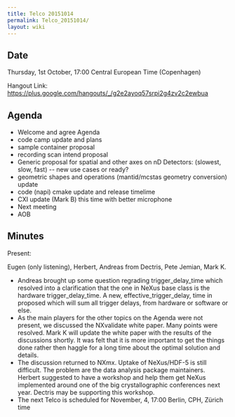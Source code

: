 ```yaml
---
title: Telco 20151014
permalink: Telco_20151014/
layout: wiki
---
```


Date
----

Thursday, 1st October, 17:00 Central European Time (Copenhagen)

Hangout Link:
<https://plus.google.com/hangouts/_/g2e2ayoq57srpi2g4zv2c2ewbua>

Agenda
------

-   Welcome and agree Agenda
-   code camp update and plans
-   sample container proposal
-   recording scan intend proposal
-   Generic proposal for spatial and other axes on nD Detectors:
    (slowest, slow, fast) -- new use cases or ready?
-   geometric shapes and operations (mantid/mcstas geometry conversion)
    update
-   code (napi) cmake update and release timelime
-   CXI update (Mark B) this time with better microphone
-   Next meeting
-   AOB

Minutes
-------

Present:

Eugen (only listening), Herbert, Andreas from Dectris, Pete Jemian, Mark
K.

-   Andreas brought up some question regrading trigger\_delay\_time
    which resolved into a clarification that the one in NeXus base class
    is the hardware trigger\_delay\_time. A new,
    effective\_trigger\_delay, time in proposed which will sum all
    trigger delays, from hardware or software or else.
-   As the main players for the other topics on the Agenda were not
    present, we discussed the NXvalidate white paper. Many points were
    resolved. Mark K will update the white paper with the results of the
    discussions shortly. It was felt that it is more important to get
    the things done rather then haggle for a long time about the optimal
    solution and details.
-   The discussion returned to NXmx. Uptake of NeXus/HDF-5 is still
    difficult. The problem are the data analysis package maintainers.
    Herbert suggested to have a workshop and help them get NeXus
    implemented around one of the big crystallographic conferences next
    year. Dectris may be supporting this workshop.
-   The next Telco is scheduled for November, 4, 17:00 Berlin, CPH,
    Zürich time

